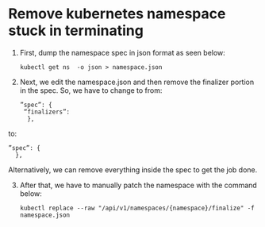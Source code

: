 # Remove kubernetes namespace stuck in terminating

1. First, dump the namespace spec in json format as seen below:

   ```shell
   kubectl get ns  -o json > namespace.json
   ```

2. Next, we edit the namespace.json and then remove the finalizer portion in the spec. So, we have to change to from:

   ```text
   ”spec”: {
   	“finalizers”:
     },
   ```

to:

   ```text
   ”spec”: {
     },
   ```

Alternatively, we can remove everything inside the spec to get the job done.

3. After that, we have to manually patch the namespace with the command below:

   ```shell
   kubectl replace --raw "/api/v1/namespaces/{namespace}/finalize" -f namespace.json
   ```